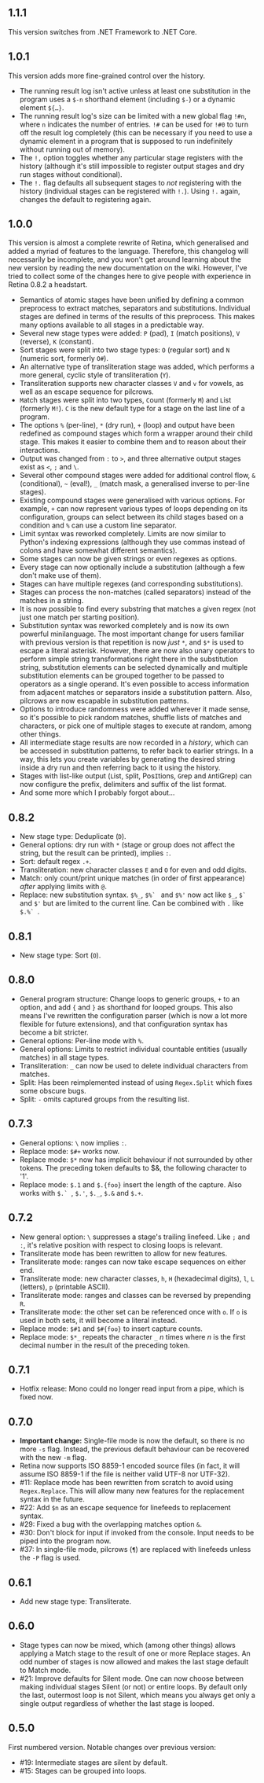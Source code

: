 ## 1.1.1

This version switches from .NET Framework to .NET Core.

## 1.0.1

This version adds more fine-grained control over the history.

- The running result log isn't active unless at least one substitution in the program uses a `$-n` shorthand element (including `$-`) or a dynamic element `${…}`.
- The running result log's size can be limited with a new global flag `!#n`, where `n` indicates the number of entries. `!#` can be used for `!#0` to turn off the result log completely (this can be necessary if you need to use a dynamic element in a program that is supposed to run indefinitely without running out of memory).
- The `!,` option toggles whether any particular stage registers with the history (although it's still impossible to register output stages and dry run stages without conditional).
- The `!.` flag defaults all subsequent stages to *not* registering with the history (individual stages can be registered with `!.`). Using `!.` again, changes the default to registering again.

## 1.0.0

This version is almost a complete rewrite of Retina, which generalised and added a myriad of features to the language. Therefore, this changelog will necessarily be incomplete, and you won't get around learning about the new version by reading the new documentation on the wiki. However, I've tried to collect some of the changes here to give people with experience in Retina 0.8.2 a headstart.

- Semantics of atomic stages have been unified by defining a common preprocess to extract matches, separators and substitutions. Individual stages are defined in terms of the results of this preprocess. This makes many options available to all stages in a predictable way.
- Several new stage types were added: `P` (pad), `I` (match positions), `V` (reverse), `K` (constant).
- Sort stages were split into two stage types: `O` (regular sort) and `N` (numeric sort, formerly `O#`).
- An alternative type of transliteration stage was added, which performs a more general, cyclic style of transliteration (`Y`).
- Transliteration supports new character classes `V` and `v` for vowels, as well as an escape sequence for pilcrows.
- `M`atch stages were split into two types, `C`ount (formerly `M`) and `L`ist (formerly `M!`). `C` is the new default type for a stage on the last line of a program.
- The options `%` (per-line), `*` (dry run), `+` (loop) and output have been redefined as compound stages which form a wrapper around their child stage. This makes it easier to combine them and to reason about their interactions.
- Output was changed from `:` to `>`, and three alternative output stages exist as `<`, `;` and `\`.
- Several other compound stages were added for additional control flow, `&` (conditional), `~` (eval!), `_` (match mask, a generalised inverse to per-line stages).
- Existing compound stages were generalised with various options. For example, `+` can now represent various types of loops depending on its configuration, groups can select between its child stages based on a condition and `%` can use a custom line separator.
- Limit syntax was reworked completely. Limits are now similar to Python's indexing expressions (although they use commas instead of colons and have somewhat different semantics).
- Some stages can now be given strings or even regexes as options.
- Every stage can now optionally include a substitution (although a few don't make use of them).
- Stages can have multiple regexes (and corresponding substitutions).
- Stages can process the non-matches (called separators) instead of the matches in a string.
- It is now possible to find every substring that matches a given regex (not just one match per starting position).
- Substitution syntax was reworked completely and is now its own powerful minilanguage. The most important change for users familiar with previous version is that repetition is now *just* `*`, and `$*` is used to escape a literal asterisk. However, there are now also unary operators to perform simple string transformations right there in the substitution string, substitution elements can be selected dynamically and multiple substitution elements can be grouped together to be passed to operators as a single operand. It's even possible to access information from adjacent matches or separators inside a substitution pattern. Also, pilcrows are now escapable in substitution patterns.
- Options to introduce randomness were added wherever it made sense, so it's possible to pick random matches, shuffle lists of matches and characters, or pick one of multiple stages to execute at random, among other things.
- All intermediate stage results are now recorded in a *history*, which can be accessed in substitution patterns, to refer back to earlier strings. In a way, this lets you create variables by generating the desired string inside a dry run and then referring back to it using the history.
- Stages with list-like output (`L`ist, `S`plit, Pos`I`tions, `G`rep and `A`ntiGrep) can now configure the prefix, delimiters and suffix of the list format.
- And some more which I probably forgot about...

## 0.8.2

- New stage type: Deduplicate (`D`).
- General options: dry run with `*` (stage or group does not affect the string, but the result can be printed), implies `:`.
- Sort: default regex `.+`.
- Transliteration: new character classes `E` and `O` for even and odd digits.
- Match: only count/print unique matches (in order of first appearance) *after* applying limits with `@`.
- Replace: new substitution syntax. `$%_`, ``$%` `` and `$%'` now act like `$_`, ``$` `` and `$'` but are limited to the current line. Can be combined with `.` like ``$.%` ``.

## 0.8.1

- New stage type: Sort (`O`).

## 0.8.0

- General program structure: Change loops to generic groups, `+` to an option, and add `{` and `}` as shorthand for looped groups. This also means I've rewritten the configuration parser (which is now a lot more flexible for future extensions), and that configuration syntax has become a bit stricter.
- General options: Per-line mode with `%`.
- General options: Limits to restrict individual countable entities (usually matches) in all stage types.
- Transliteration: `_` can now be used to delete individual characters from matches.
- Split: Has been reimplemented instead of using `Regex.Split` which fixes some obscure bugs.
- Split: `-` omits captured groups from the resulting list.

## 0.7.3

- General options: `\` now implies `:`.
- Replace mode: `$#+` works now.
- Replace mode: `$*` now has implicit behaviour if not surrounded by other tokens. The preceding token defaults to $&, the following character to '1'.
- Replace mode: `$.1` and `$.{foo}` insert the length of the capture. Also works with ``$.` ``, `$.'`, `$._`, `$.&` and `$.+`.

## 0.7.2

- New general option: `\` suppresses a stage's trailing linefeed. Like `;` and `:`, it's relative position with respect to closing loops is relevant.
- Transliterate mode has been rewritten to allow for new features.
- Transliterate mode: ranges can now take escape sequences on either end.
- Transliterate mode: new character classes, `h`, `H` (hexadecimal digits), `l`, `L` (letters), `p` (printable ASCII).
- Transliterate mode: ranges and classes can be reversed by prepending `R`.
- Transliterate mode: the other set can be referenced once with `o`. If `o` is used in both sets, it will become a literal instead.
- Replace mode: `$#1` and `$#{foo}` to insert capture counts.
- Replace mode: `$*_` repeats the character `_` *n* times where *n* is the first decimal number in the result of the preceding token.

## 0.7.1

- Hotfix release: Mono could no longer read input from a pipe, which is fixed now.

## 0.7.0

- **Important change:** Single-file mode is now the default, so there is no more `-s` flag. Instead, the previous default behaviour can be recovered with the new `-m` flag.
- Retina now supports ISO 8859-1 encoded source files (in fact, it will assume ISO 8859-1 if the file is neither valid UTF-8 nor UTF-32).
- #11: Replace mode has been rewritten from scratch to avoid using `Regex.Replace`. This will allow many new features for the replacement syntax in the future.
- #22: Add `$n` as an escape sequence for linefeeds to replacement syntax.
- #29: Fixed a bug with the overlapping matches option `&`.
- #30: Don't block for input if invoked from the console. Input needs to be piped into the program now.
- #37: In single-file mode, pilcrows (`¶`) are replaced with linefeeds unless the `-P` flag is used.

## 0.6.1

- Add new stage type: Transliterate.

## 0.6.0

- Stage types can now be mixed, which (among other things) allows applying a 
  Match stage to the result of one or more Replace stages. An odd number of
  stages is now allowed and makes the last stage default to Match mode.
- #21: Improve defaults for Silent mode. One can now choose between making
  individual stages Silent (or not) or entire loops. By default only the
  last, outermost loop is not Silent, which means you always get only a
  single output regardless of whether the last stage is looped.

## 0.5.0

First numbered version. Notable changes over previous version:

- #19: Intermediate stages are silent by default.
- #15: Stages can be grouped into loops.
